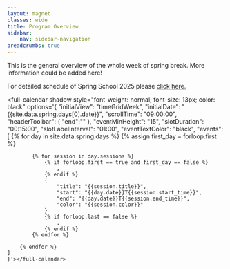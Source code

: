 ```yaml
---
layout: magnet
classes: wide
title: Program Overview
sidebar:
    nav: sidebar-navigation
breadcrumbs: true
---
```


<div style="margin-bottom: 12px">
<p>This is the general overview of the whole week of spring break. More information could be added here!</p>
<span>For detailed schedule of Spring School 2025 please </span><a href="{{'/spring_school_2025/detailed_program_schedule' | relative_url}}">click here.</a>
</div>


<full-calendar shadow style="font-weight: normal; font-size: 13px; color: black" options='{
    "initialView": "timeGridWeek",
    "initialDate": "{{site.data.spring.days[0].date}}",
    "scrollTime": "09:00:00",
    "headerToolbar": {
        "end":""
    },
    "eventMinHeight": "15",
    "slotDuration": "00:15:00",
    "slotLabelInterval": "01:00",
    "eventTextColor": "black",
    "events": [
        {% for day in site.data.spring.days %}
            {% assign first_day = forloop.first %}

            {% for session in day.sessions %}
                {% if forloop.first == true and first_day == false %}
                    ,
                {% endif %}
                {
                    "title": "{{session.title}}",
                    "start": "{{day.date}}T{{session.start_time}}",
                    "end": "{{day.date}}T{{session.end_time}}",
                    "color": "{{session.color}}"
                }
                {% if forloop.last == false %}
                    ,
                {% endif %}
            {% endfor %}

        {% endfor %}
    ]
    }'></full-calendar>
  
